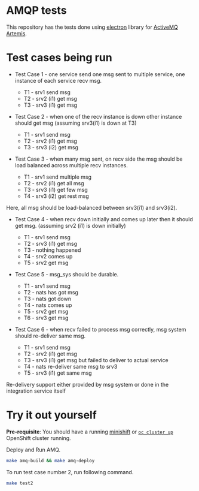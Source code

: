 # AMQP tests

This repository has the tests done using [electron](https://godoc.org/qpid.apache.org/electron) library for [ActiveMQ Artemis](http://activemq.apache.org/artemis/docs/latest/).

# Test cases being run

* Test Case 1 - one service send one msg sent to multiple service, one instance of each service recv msg.
    - T1 - srv1 send msg
    - T2 - srv2 (i1) get msg
    - T3 - srv3 (i1) get msg

* Test Case 2 - when one of the recv instance is down other instance should get msg (assuming srv3(i1) is down at T3)
    - T1 - srv1 send msg
    - T2 - srv2 (i1) get msg
    - T3 - srv3 (i2) get msg

* Test Case 3 - when many msg sent, on recv side the msg should be load balanced across multiple recv instances.
    - T1 - srv1 send multiple msg
    - T2 - srv2 (i1) get all msg
    - T3 - srv3 (i1) get few msg
    - T4 - srv3 (i2) get rest msg

Here, all msg should be load-balanced between srv3(i1) and srv3(i2). 

* Test Case 4 - when recv down initially and comes up later then it should get msg. (assuming srv2 (i1) is down initially)

    - T1 - srv1 send msg
    - T2 - srv3 (i1) get msg
    - T3 - nothing happened
    - T4 - srv2 comes up
    - T5 - srv2 get msg

* Test Case 5 - msg_sys should be durable.

    - T1 - srv1 send msg
    - T2 - nats has got msg
    - T3 - nats got down
    - T4 - nats comes up
    - T5 - srv2 get msg
    - T6 - srv3 get msg

* Test Case 6 - when recv failed to process msg correctly, msg system should re-deliver same msg.

    - T1 - srv1 send msg
    - T2 - srv2 (i1) get msg
    - T3 - srv3 (i1) get msg but failed to deliver to actual service
    - T4 - nats re-deliver same msg to srv3
    - T5 - srv3 (i1) get same msg

Re-delivery support either provided by msg system or done in the integration service itself

# Try it out yourself

**Pre-requisite**: You should have a running [minishift](https://www.openshift.org/minishift/) or [`oc cluster up`](https://github.com/openshift/origin/blob/master/docs/cluster_up_down.md) OpenShift cluster running.

Deploy and Run AMQ.

```bash
make amq-build && make amq-deploy
```

To run test case number 2, run following command.

```bash
make test2
```
